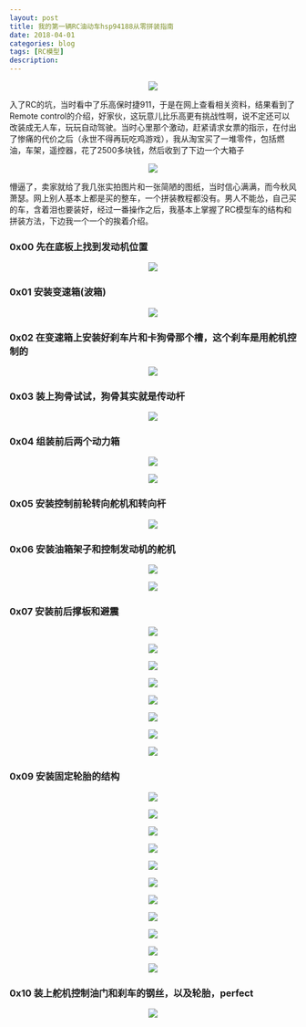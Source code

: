 ```yaml
---
layout: post
title: 我的第一辆RC油动车hsp94188从零拼装指南
date: 2018-04-01
categories: blog
tags: [RC模型]
description: 
---
```

<center>
<p><img src="http://7xs8go.com1.z0.glb.clouddn.com/94188_29.jpg" align="center"></p>
</center>

入了RC的坑，当时看中了乐高保时捷911，于是在网上查看相关资料，结果看到了Remote control的介绍，好家伙，这玩意儿比乐高更有挑战性啊，说不定还可以改装成无人车，玩玩自动驾驶。当时心里那个激动，赶紧请求女票的指示，在付出了惨痛的代价之后（永世不得再玩吃鸡游戏），我从淘宝买了一堆零件，包括燃油，车架，遥控器，花了2500多块钱，然后收到了下边一个大箱子
<center>
<p><img src="http://7xs8go.com1.z0.glb.clouddn.com/94188_0.jpg" align="center"></p>
</center>

懵逼了，卖家就给了我几张实拍图片和一张简陋的图纸，当时信心满满，而今秋风萧瑟。网上别人基本上都是买的整车，一个拼装教程都没有。男人不能怂，自己买的车，含着泪也要装好，经过一番操作之后，我基本上掌握了RC模型车的结构和拼装方法，下边我一个一个的挨着介绍。

### 0x00 先在底板上找到发动机位置
<center>
<p><img src="http://7xs8go.com1.z0.glb.clouddn.com/94188_1.jpg" align="center"></p>
</center>

### 0x01 安装变速箱(波箱)
<center>
<p><img src="http://7xs8go.com1.z0.glb.clouddn.com/94188_2.jpg" align="center"></p>
</center>

### 0x02 在变速箱上安装好刹车片和卡狗骨那个槽，这个刹车是用舵机控制的
<center>
<p><img src="http://7xs8go.com1.z0.glb.clouddn.com/94188_3.jpg" align="center"></p>
</center>

### 0x03 装上狗骨试试，狗骨其实就是传动杆
<center>
<p><img src="http://7xs8go.com1.z0.glb.clouddn.com/94188_4.jpg" align="center"></p>
</center>

### 0x04 组装前后两个动力箱
<center>
<p><img src="http://7xs8go.com1.z0.glb.clouddn.com/94188_5.jpg" align="center"></p>
</center>
<center>
<p><img src="http://7xs8go.com1.z0.glb.clouddn.com/94188_6.jpg" align="center"></p>
</center>

### 0x05 安装控制前轮转向舵机和转向杆
<center>
<p><img src="http://7xs8go.com1.z0.glb.clouddn.com/94188_7.jpg" align="center"></p>
</center>

### 0x06 安装油箱架子和控制发动机的舵机
<center>
<p><img src="http://7xs8go.com1.z0.glb.clouddn.com/94188_8.jpg" align="center"></p>
</center>
<center>
<p><img src="http://7xs8go.com1.z0.glb.clouddn.com/94188_9.jpg" align="center"></p>
</center>

### 0x07 安装前后撑板和避震
<center>
<p><img src="http://7xs8go.com1.z0.glb.clouddn.com/94188_10.jpg" align="center"></p>
</center>
<center>
<p><img src="http://7xs8go.com1.z0.glb.clouddn.com/94188_11.jpg" align="center"></p>
</center>
<center>
<p><img src="http://7xs8go.com1.z0.glb.clouddn.com/94188_12.jpg" align="center"></p>
</center>
<center>
<p><img src="http://7xs8go.com1.z0.glb.clouddn.com/94188_13.jpg" align="center"></p>
</center>
<center>
<p><img src="http://7xs8go.com1.z0.glb.clouddn.com/94188_14.jpg" align="center"></p>
</center>
<center>
<p><img src="http://7xs8go.com1.z0.glb.clouddn.com/94188_15.jpg" align="center"></p>
</center>
<center>
<p><img src="http://7xs8go.com1.z0.glb.clouddn.com/94188_16.jpg" align="center"></p>
</center>
<center>
<p><img src="http://7xs8go.com1.z0.glb.clouddn.com/94188_17.jpg" align="center"></p>
</center>

### 0x09 安装固定轮胎的结构
<center>
<p><img src="http://7xs8go.com1.z0.glb.clouddn.com/94188_18.jpg" align="center"></p>
</center>
<center>
<p><img src="http://7xs8go.com1.z0.glb.clouddn.com/94188_19.jpg" align="center"></p>
</center>
<center>
<p><img src="http://7xs8go.com1.z0.glb.clouddn.com/94188_20.jpg" align="center"></p>
</center>
<center>
<p><img src="http://7xs8go.com1.z0.glb.clouddn.com/94188_21.jpg" align="center"></p>
</center>
<center>
<p><img src="http://7xs8go.com1.z0.glb.clouddn.com/94188_22.jpg" align="center"></p>
</center>
<center>
<p><img src="http://7xs8go.com1.z0.glb.clouddn.com/94188_23.jpg" align="center"></p>
</center>
<center>
<p><img src="http://7xs8go.com1.z0.glb.clouddn.com/94188_24.jpg" align="center"></p>
</center>
<center>
<p><img src="http://7xs8go.com1.z0.glb.clouddn.com/94188_25.jpg" align="center"></p>
</center>
<center>
<p><img src="http://7xs8go.com1.z0.glb.clouddn.com/94188_26.jpg" align="center"></p>
</center>
<center>
<p><img src="http://7xs8go.com1.z0.glb.clouddn.com/94188_27.jpg" align="center"></p>
</center>
<center>
<p><img src="http://7xs8go.com1.z0.glb.clouddn.com/94188_29.jpg" align="center"></p>
</center>

### 0x10 装上舵机控制油门和刹车的钢丝，以及轮胎，perfect
<center>
<p><img src="http://7xs8go.com1.z0.glb.clouddn.com/94188_29.jpg" align="center"></p>
</center>




